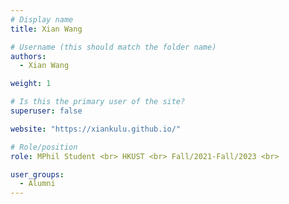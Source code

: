 ```yaml
---
# Display name
title: Xian Wang

# Username (this should match the folder name)
authors:
  - Xian Wang

weight: 1

# Is this the primary user of the site?
superuser: false

website: "https://xiankulu.github.io/"

# Role/position
role: MPhil Student <br> HKUST <br> Fall/2021-Fall/2023 <br>

user_groups:
  - Alumni
---
```

